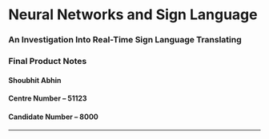 # Neural Networks and Sign Language
### An Investigation Into Real-Time Sign Language Translating

### Final Product Notes

#### Shoubhit Abhin
#### Centre Number – 51123
#### Candidate Number – 8000

---
